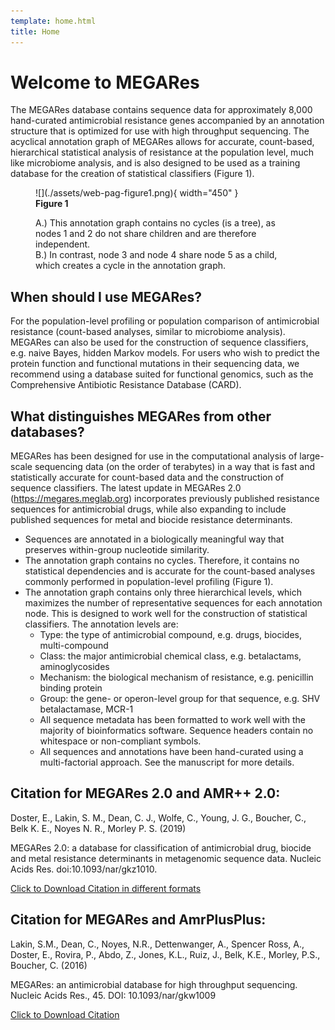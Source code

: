 ```yaml
---
template: home.html
title: Home
---
```


# Welcome to MEGARes

The MEGARes database contains sequence data for approximately 8,000 hand-curated antimicrobial resistance genes accompanied by an annotation structure that is optimized for use with high throughput sequencing. The acyclical annotation graph of MEGARes allows for accurate, count-based, hierarchical statistical analysis of resistance at the population level, much like microbiome analysis, and is also designed to be used as a training database for the creation of statistical classifiers (Figure 1).


<figure markdown>
  ![](./assets/web-pag-figure1.png){ width="450" }
  <figcaption>
    <strong>Figure 1</strong>
    <p>A.) This annotation graph contains no cycles (is a tree), as nodes 1 and 2 do not share children
      and are therefore independent.<br>
      B.) In contrast, node 3 and node 4 share node 5 as a child, which creates a cycle in the annotation graph.
      </p>
  </figcaption>
</figure>

## When should I use MEGARes?

For the population-level profiling or population comparison of antimicrobial resistance (count-based analyses, similar to microbiome analysis). MEGARes can also be used for the construction of sequence classifiers, e.g. naive Bayes, hidden Markov models. For users who wish to predict the protein function and functional mutations in their sequencing data, we recommend using a database suited for functional genomics, such as the Comprehensive Antibiotic Resistance Database (CARD).

## What distinguishes MEGARes from other databases?

MEGARes has been designed for use in the computational analysis of large-scale sequencing data (on the order of terabytes) 
in a way that is fast and statistically accurate for count-based data and the construction of sequence classifiers. 
The latest update in MEGARes 2.0 (https://megares.meglab.org) incorporates previously published resistance sequences for 
antimicrobial drugs, while also expanding to include published sequences for metal and biocide resistance determinants.

- Sequences are annotated in a biologically meaningful way that preserves within-group nucleotide similarity.
- The annotation graph contains no cycles.  Therefore, it contains no statistical dependencies and is accurate for the count-based analyses commonly performed in population-level profiling (Figure 1).
- The annotation graph contains only three hierarchical levels, which maximizes the number of representative sequences for each annotation node.  This is designed to work well for the construction of statistical classifiers.  The annotation levels are:
    - Type: the type of antimicrobial compound, e.g. drugs, biocides, multi-compound
    - Class: the major antimicrobial chemical class, e.g. betalactams, aminoglycosides
    - Mechanism: the biological mechanism of resistance, e.g. penicillin binding protein
    - Group: the gene- or operon-level group for that sequence, e.g. SHV betalactamase, MCR-1
    - All sequence metadata has been formatted to work well with the majority of bioinformatics software.  Sequence headers contain no whitespace or non-compliant symbols.
    - All sequences and annotations have been hand-curated using a multi-factorial approach.  See the manuscript for more details.

## Citation for MEGARes 2.0 and AMR++ 2.0:

Doster, E., Lakin, S. M., Dean, C. J., Wolfe, C., Young, J. G., Boucher, C., Belk K. E., Noyes N. R., Morley P. S. (2019)

MEGARes 2.0: a database for classification of antimicrobial drug, biocide and metal resistance determinants in metagenomic sequence data. Nucleic Acids Res. doi:10.1093/nar/gkz1010.

[Click to Download Citation in different formats](https://academic.oup.com/nar/advance-article/doi/10.1093/nar/gkz1010/5624973)

## Citation for MEGARes and AmrPlusPlus:

Lakin, S.M., Dean, C., Noyes, N.R., Dettenwanger, A., Spencer Ross, A., Doster, E., Rovira, P., Abdo, Z., Jones, K.L., Ruiz, J., Belk, K.E., Morley, P.S., Boucher, C. (2016)

MEGARes: an antimicrobial database for high throughput sequencing. Nucleic Acids Res., 45. DOI: 10.1093/nar/gkw1009

[Click to Download Citation](http://nar.oxfordjournals.org/citmgr?gca=nar%3Bgkw1009v1)
